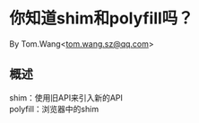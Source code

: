 # 你知道shim和polyfill吗？ #
By Tom.Wang<tom.wang.sz@qq.com\>

## 概述 ##
shim：使用旧API来引入新的API  
polyfill：浏览器中的shim  